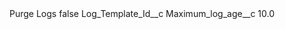 <?xml version="1.0" encoding="UTF-8"?>
<CustomMetadata xmlns="http://soap.sforce.com/2006/04/metadata" xmlns:xsi="http://www.w3.org/2001/XMLSchema-instance" xmlns:xsd="http://www.w3.org/2001/XMLSchema">
    <label>Purge Logs</label>
    <protected>false</protected>
    <values>
        <field>Log_Template_Id__c</field>
        <value xsi:nil="true"/>
    </values>
    <values>
        <field>Maximum_log_age__c</field>
        <value xsi:type="xsd:double">10.0</value>
    </values>
</CustomMetadata>
